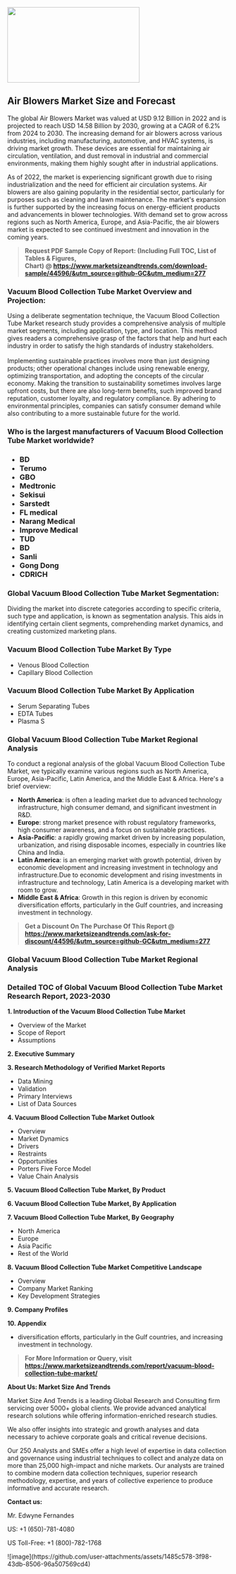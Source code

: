 <p><img class="alignnone size-medium wp-image-20088" src="https://ffe5etoiles.com/wp-content/uploads/2024/12/MST1-300x171.png" alt="" width="300" height="171" /></p><h2>Air Blowers Market Size and Forecast</h2><p>The global Air Blowers Market was valued at USD 9.12 Billion in 2022 and is projected to reach USD 14.58 Billion by 2030, growing at a CAGR of 6.2% from 2024 to 2030. The increasing demand for air blowers across various industries, including manufacturing, automotive, and HVAC systems, is driving market growth. These devices are essential for maintaining air circulation, ventilation, and dust removal in industrial and commercial environments, making them highly sought after in industrial applications.</p><p>As of 2022, the market is experiencing significant growth due to rising industrialization and the need for efficient air circulation systems. Air blowers are also gaining popularity in the residential sector, particularly for purposes such as cleaning and lawn maintenance. The market's expansion is further supported by the increasing focus on energy-efficient products and advancements in blower technologies. With demand set to grow across regions such as North America, Europe, and Asia-Pacific, the air blowers market is expected to see continued investment and innovation in the coming years.</p></p><blockquote id="" class=""><strong>Request PDF Sample Copy of Report: (Including Full TOC, List of Tables &amp; Figures, Chart)&nbsp;@&nbsp;<strong><a href="https://www.marketsizeandtrends.com/download-sample/44596/&utm_source=github-GC&utm_medium=277" target="_blank">https://www.marketsizeandtrends.com/download-sample/44596/&utm_source=github-GC&utm_medium=277</a></strong></strong></blockquote><h3 id="" class="">Vacuum Blood Collection Tube Market&nbsp;Overview and Projection:</h3><p id="" class="">Using a deliberate segmentation technique, the Vacuum Blood Collection Tube Market research study provides a comprehensive analysis of multiple market segments, including application, type, and location. This method gives readers a comprehensive grasp of the factors that help and hurt each industry in order to satisfy the high standards of industry stakeholders. <br /> <br />Implementing sustainable practices involves more than just designing products; other operational changes include using renewable energy, optimizing transportation, and adopting the concepts of the circular economy. Making the transition to sustainability sometimes involves large upfront costs, but there are also long-term benefits, such improved brand reputation, customer loyalty, and regulatory compliance. By adhering to environmental principles, companies can satisfy consumer demand while also contributing to a more sustainable future for the world.</p><h3 id="" class="">Who is the largest manufacturers of&nbsp;Vacuum Blood Collection Tube Market worldwide?</h3><h3 class=""><p><ul><li>BD </li><li> Terumo </li><li> GBO </li><li> Medtronic </li><li> Sekisui </li><li> Sarstedt </li><li> FL medical </li><li> Narang Medical </li><li> Improve Medical </li><li> TUD </li><li> BD </li><li> Sanli </li><li> Gong Dong </li><li> CDRICH</li></ul></p></h3><h3 id="" class="">Global&nbsp;Vacuum Blood Collection Tube Market Segmentation:</h3><p id="" class="">Dividing the market into discrete categories according to specific criteria, such type and application, is known as segmentation analysis. This aids in identifying certain client segments, comprehending market dynamics, and creating customized marketing plans.</p><h3 id="" class="">Vacuum Blood Collection Tube Market&nbsp;By Type</h3><p><p><ul><li>Venous Blood Collection </li><li> Capillary Blood Collection</p></li></ul></p></p><h3 id="" class="">Vacuum Blood Collection Tube Market&nbsp;By Application</h3><p class=""><p><ul><li>Serum Separating Tubes </li><li> EDTA Tubes </li><li> Plasma S</li></ul></p></p><h3 id="" class="">Global Vacuum Blood Collection Tube Market Regional Analysis</h3><p id="" class="">To conduct a regional analysis of the global Vacuum Blood Collection Tube Market, we typically examine various regions such as North America, Europe, Asia-Pacific, Latin America, and the Middle East &amp; Africa. Here's a brief overview:</p><ul><li><strong>North America</strong>: is often a leading market due to advanced technology infrastructure, high consumer demand, and significant investment in R&amp;D.</li><li><strong>Europe</strong>: strong market presence with robust regulatory frameworks, high consumer awareness, and a focus on sustainable practices.</li><li><strong>Asia-Pacific</strong>: a rapidly growing market driven by increasing population, urbanization, and rising disposable incomes, especially in countries like China and India.</li><li><strong>Latin America</strong>: is an emerging market with growth potential, driven by economic development and increasing investment in technology and infrastructure.Due to economic development and rising investments in infrastructure and technology, Latin America is a developing market with room to grow.</li><li><strong>Middle East &amp; Africa</strong>: Growth in this region is driven by economic diversification efforts, particularly in the Gulf countries, and increasing investment in technology.</li></ul><blockquote id="" class=""><strong>Get a Discount On The Purchase Of This Report @ <strong><a href="https://www.marketsizeandtrends.com/ask-for-discount/44596/&utm_source=github-GC&utm_medium=277" target="_blank">https://www.marketsizeandtrends.com/ask-for-discount/44596/&utm_source=github-GC&utm_medium=277</a></strong></strong></blockquote><h3 id="" class="">Global Vacuum Blood Collection Tube Market Regional Analysis</h3><h3 id="" class="">Detailed TOC of Global Vacuum Blood Collection Tube Market Research Report, 2023-2030</h3><p id="" class=""><strong>1. Introduction of the Vacuum Blood Collection Tube Market</strong></p><ul><li>Overview of the Market</li><li>Scope of Report</li><li>Assumptions</li></ul><p id="" class=""><strong>2. Executive Summary</strong></p><p id="" class=""><strong>3. Research Methodology of Verified Market Reports</strong></p><ul><li>Data Mining</li><li>Validation</li><li>Primary Interviews</li><li>List of Data Sources</li></ul><p id="" class=""><strong>4. Vacuum Blood Collection Tube Market Outlook</strong></p><ul><li>Overview</li><li>Market Dynamics</li><li>Drivers</li><li>Restraints</li><li>Opportunities</li><li>Porters Five Force Model</li><li>Value Chain Analysis</li></ul><p id="" class=""><strong>5. Vacuum Blood Collection Tube Market, By Product</strong></p><p id="" class=""><strong>6. Vacuum Blood Collection Tube Market, By Application</strong></p><p id="" class=""><strong>7. Vacuum Blood Collection Tube Market, By Geography</strong></p><ul><li>North America</li><li>Europe</li><li>Asia Pacific</li><li>Rest of the World</li></ul><p id="" class=""><strong>8. Vacuum Blood Collection Tube Market Competitive Landscape</strong></p><ul><li>Overview</li><li>Company Market Ranking</li><li>Key Development Strategies</li></ul><p id="" class=""><strong>9. Company Profiles</strong></p><p id="" class=""><strong>10. Appendix</strong></p><ul><li>diversification efforts, particularly in the Gulf countries, and increasing investment in technology.</li></ul><blockquote id="" class=""><strong>For More Information or Query, visit <strong><strong><a href="https://www.marketsizeandtrends.com/report/vacuum-blood-collection-tube-market/" target="_blank">https://www.marketsizeandtrends.com/report/vacuum-blood-collection-tube-market/</a></strong></strong></strong></blockquote><p id="" class=""><strong>About Us: Market Size And Trends</strong></p><p id="" class="">Market Size And Trends is a leading Global Research and Consulting firm servicing over 5000+ global clients. We provide advanced analytical research solutions while offering information-enriched research studies.</p><p id="" class="">We also offer insights into strategic and growth analyses and data necessary to achieve corporate goals and critical revenue decisions.</p><p id="" class="">Our 250 Analysts and SMEs offer a high level of expertise in data collection and governance using industrial techniques to collect and analyze data on more than 25,000 high-impact and niche markets. Our analysts are trained to combine modern data collection techniques, superior research methodology, expertise, and years of collective experience to produce informative and accurate research.</p><p id="" class=""><strong>Contact us:</strong></p><p id="" class="">Mr. Edwyne Fernandes</p><p id="" class="">US: +1 (650)-781-4080</p><p id="" class="">US Toll-Free: +1 (800)-782-1768</p>
![image](https://github.com/user-attachments/assets/1485c578-3f98-43db-8506-96a507569cd4)

